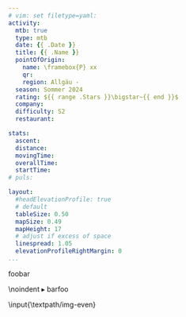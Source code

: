```yaml
---
# vim: set filetype=yaml:
activity:
  mtb: true
  type: mtb
  date: {{ .Date }}
  title: {{ .Name }}
  pointOfOrigin:
    name: \framebox{P} xx
    qr:
    region: Allgäu -
  season: Sommer 2024
  rating: ${{ range .Stars }}\bigstar~{{ end }}$
  company:
  difficulty: S2
  restaurant:

stats:
  ascent:
  distance:
  movingTime:
  overallTime:
  startTime:
# puls:

layout:
  #headElevationProfile: true
  # default
  tableSize: 0.50
  mapSize: 0.49
  mapHeight: 17
  # adjust if excess of space
  linespread: 1.05
  elevationProfileRightMargin: 0
...
```

foobar

\noindent $\blacktriangleright$ barfoo

\input{\textpath/img-even}
